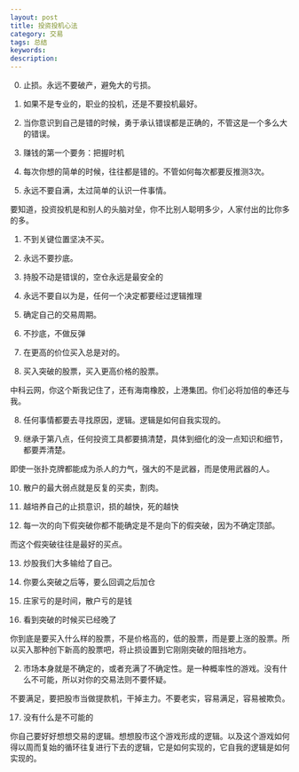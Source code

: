 ```yaml
---
layout: post
title: 投资投机心法
category: 交易
tags: 总结
keywords: 
description: 
---
```




0. 止损。永远不要破产，避免大的亏损。

1. 如果不是专业的，职业的投机，还是不要投机最好。

1. 当你意识到自己是错的时候，勇于承认错误都是正确的，不管这是一个多么大的错误。

1. 赚钱的第一个要务：把握时机

1. 每次你想的简单的时候，往往都是错的。不管如何每次都要反推测3次。

1. 永远不要自满，太过简单的认识一件事情。

要知道，投资投机是和别人的头脑对垒，你不比别人聪明多少，人家付出的比你多的多。


1. 不到关键位置坚决不买。

2. 永远不要抄底。

3. 持股不动是错误的，空仓永远是最安全的

3. 永远不要自以为是，任何一个决定都要经过逻辑推理

4. 确定自己的交易周期。

5. 不抄底，不做反弹

6. 在更高的价位买入总是对的。


7. 买入突破的股票，买入更高价格的股票。

中科云网，你这个斯我记住了，还有海南橡胶，上港集团。你们必将加倍的奉还与我。

8. 任何事情都要去寻找原因，逻辑。逻辑是如何自我实现的。

9. 继承于第八点，任何投资工具都要搞清楚，具体到细化的没一点知识和细节，都要弄清楚。

即使一张扑克牌都能成为杀人的力气，强大的不是武器，而是使用武器的人。

10. 散户的最大弱点就是反复的买卖，割肉。

11. 越培养自己的止损意识，损的越快，死的越快

12. 每一次的向下假突破你都不能确定是不是向下的假突破，因为不确定顶部。

而这个假突破往往是最好的买点。


13. 炒股我们大多输给了自己。


14. 你要么突破之后等，要么回调之后加仓

15. 庄家亏的是时间，散户亏的是钱

16. 看到突破的时候买已经晚了

你到底是要买入什么样的股票，不是价格高的，低的股票，而是要上涨的股票。所以买入那种创下新高的股票吧，将止损设置到它刚刚突破的阻挡地方。


2. 市场本身就是不确定的，或者充满了不确定性。是一种概率性的游戏。没有什么不可能，所以对你的交易法则不要怀疑。

不要满足，要把股市当做提款机，干掉主力。不要老实，容易满足，容易被欺负。

17. 没有什么是不可能的

你自己要好好想想交易的逻辑。想想股市这个游戏形成的逻辑。以及这个游戏如何得以周而复始的循环往复进行下去的逻辑，它是如何实现的，它自我的逻辑是如何实现的。



